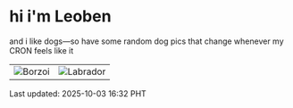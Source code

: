 # hi i'm Leoben

and i like dogs—so have some random dog pics that change whenever my CRON feels like it

|  |  |
|--------|----------|
| ![Borzoi](https://random-dog-vercel.vercel.app/api/random-borzoi?v=1759480322) | ![Labrador](https://random-dog-vercel.vercel.app/api/random-labrador?v=1759480322) |

Last updated: 2025-10-03 16:32 PHT
